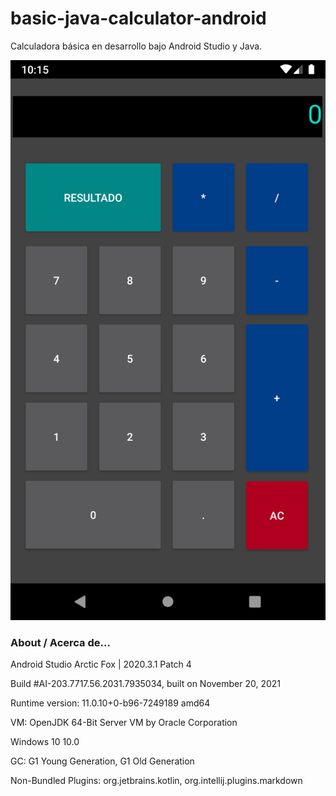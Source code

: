 # basic-java-calculator-android
Calculadora básica en desarrollo bajo Android Studio y Java.

![Image text](https://github.com/IzzyGrant/basic-java-calculator-android/blob/main/IzzyCalc/calc.png)

### About / Acerca de...
Android Studio Arctic Fox | 2020.3.1 Patch 4

Build #AI-203.7717.56.2031.7935034, built on November 20, 2021

Runtime version: 11.0.10+0-b96-7249189 amd64

VM: OpenJDK 64-Bit Server VM by Oracle Corporation

Windows 10 10.0

GC: G1 Young Generation, G1 Old Generation

Non-Bundled Plugins: org.jetbrains.kotlin, org.intellij.plugins.markdown
